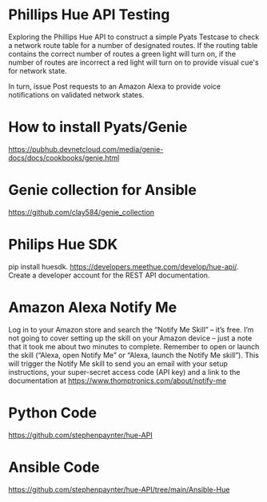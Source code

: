 # Phillips Hue API Testing

Exploring the Phillips Hue API to construct a simple Pyats Testcase to check a network route table for a number of designated routes. If the routing table contains the correct number of routes a green light will turn on, if the number of routes are incorrect a red light will turn on to provide visual cue's for network state.

In turn, issue Post requests to an Amazon Alexa to provide voice notifications on validated network states.


# How to install Pyats/Genie
https://pubhub.devnetcloud.com/media/genie-docs/docs/cookbooks/genie.html

# Genie collection for Ansible
https://github.com/clay584/genie_collection

# Philips Hue SDK
pip install huesdk. 
https://developers.meethue.com/develop/hue-api/. 
Create a developer account for the REST API documentation. 

# Amazon Alexa Notify Me
Log in to your Amazon store and search the “Notify Me Skill” – it’s free.
I’m not going to cover setting up the skill on your Amazon device – just a note that it took me about two minutes to complete.
Remember to open or launch the skill (“Alexa, open Notify Me” or “Alexa, launch the Notify Me skill”).
This will trigger the Notify Me skill to send you an email with your setup instructions, your super-secret access code (API key) and a link to the documentation at 
https://www.thomptronics.com/about/notify-me


# Python Code
https://github.com/stephenpaynter/hue-API

# Ansible Code
https://github.com/stephenpaynter/hue-API/tree/main/Ansible-Hue

